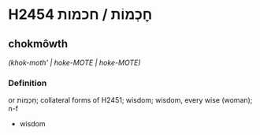 # H2454 חׇכְמוֹת / חכמות

## chokmôwth

_(khok-moth' | hoke-MOTE | hoke-MOTE)_

### Definition

or חַכְמוֹת; collateral forms of H2451; wisdom; wisdom, every wise (woman); n-f

- wisdom
